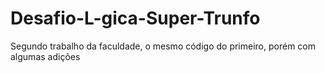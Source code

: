 # Desafio-L-gica-Super-Trunfo
Segundo trabalho da faculdade, o mesmo código do primeiro, porém com algumas adições
